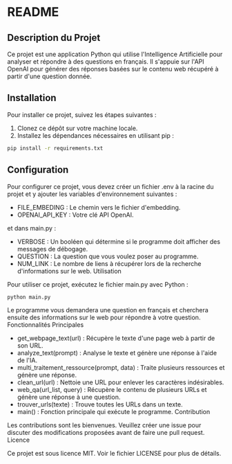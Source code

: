 # README
## Description du Projet

Ce projet est une application Python qui utilise l'Intelligence Artificielle pour analyser et répondre à des questions en français. Il s'appuie sur l'API OpenAI pour générer des réponses basées sur le contenu web récupéré à partir d'une question donnée.

## Installation

Pour installer ce projet, suivez les étapes suivantes :

1. Clonez ce dépôt sur votre machine locale.
2. Installez les dépendances nécessaires en utilisant pip :

```bash
pip install -r requirements.txt
```

## Configuration

Pour configurer ce projet, vous devez créer un fichier .env à la racine du projet et y ajouter les variables d'environnement suivantes :

- FILE_EMBEDING : Le chemin vers le fichier d'embedding.
- OPENAI_API_KEY : Votre clé API OpenAI.

et dans main.py :

- VERBOSE : Un booléen qui détermine si le programme doit afficher des messages de débogage.
- QUESTION : La question que vous voulez poser au programme.
- NUM_LINK : Le nombre de liens à récupérer lors de la recherche d'informations sur le web.
Utilisation

Pour utiliser ce projet, exécutez le fichier main.py avec Python :

```bash
python main.py
```

Le programme vous demandera une question en français et cherchera ensuite des informations sur le web pour répondre à votre question.
Fonctionnalités Principales

- get_webpage_text(url) : Récupère le texte d'une page web à partir de son URL.
- analyze_text(prompt) : Analyse le texte et génère une réponse à l'aide de l'IA.
- multi_traitement_ressource(prompt, data) : Traite plusieurs ressources et génère une réponse.
- clean_url(url) : Nettoie une URL pour enlever les caractères indésirables.
- web_qa(url_list, query) : Récupère le contenu de plusieurs URLs et génère une réponse à une question.
- trouver_urls(texte) : Trouve toutes les URLs dans un texte.
- main() : Fonction principale qui exécute le programme.
Contribution

Les contributions sont les bienvenues. Veuillez créer une issue pour discuter des modifications proposées avant de faire une pull request.
Licence

Ce projet est sous licence MIT. Voir le fichier LICENSE pour plus de détails.

